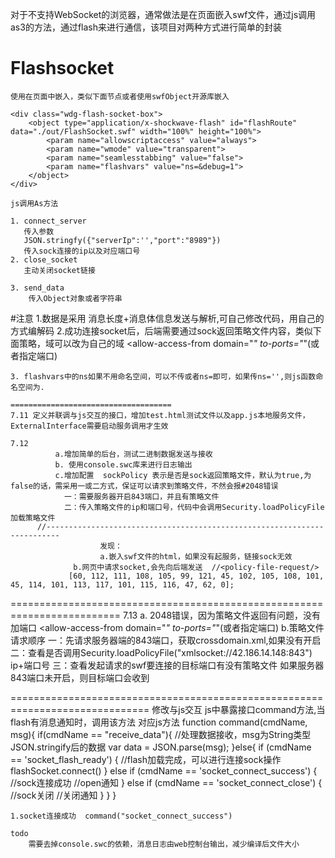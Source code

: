 对于不支持WebSocket的浏览器，通常做法是在页面嵌入swf文件，通过js调用as3的方法，通过flash来进行通信，该项目对两种方式进行简单的封装

# Flashsocket
	使用在页面中嵌入，类似下面节点或者使用swfObject开源库嵌入
	
	<div class="wdg-flash-socket-box">
        <object type="application/x-shockwave-flash" id="flashRoute" data="./out/FlashSocket.swf" width="100%" height="100%">
            <param name="allowscriptaccess" value="always">
            <param name="wmode" value="transparent">
            <param name="seamlesstabbing" value="false">
            <param name="flashvars" value="ns=&debug=1">
        </object>
    </div>
	
	js调用As方法
	
	1. connect_server
	   传入参数
	   JSON.stringfy({"serverIp":'',"port":"8989"})
	   传入sock连接的ip以及对应端口号
	2. close_socket
	   主动关闭socket链接
	
	3. send_data
		传入Object对象或者字符串
		
#注意	
	1.数据是采用  消息长度+消息体信息发送与解析,可自己修改代码，用自己的方式编解码
	2.成功连接socket后，后端需要通过sock返回策略文件内容，类似下面策略，域可以改为自己的域
			<?xml version="1.0"?> 
			<cross-domain-policy>
				<allow-access-from domain="*" to-ports="*"(或者指定端口)
			</cross-domain-policy>
	
	3. flashvars中的ns如果不用命名空间，可以不传或者ns=即可，如果传ns='',则js函数命名空间为. 
	
	====================================
	7.11 定义并联调与js交互的接口，增加test.html测试文件以及app.js本地服务文件， ExternalInterface需要启动服务调用才生效
	
    7.12 
              a.增加简单的后台，测试二进制数据发送与接收
              b. 使用console.swc库来进行日志输出
              c.增加配置  sockPolicy 表示是否是sock返回策略文件，默认为true,为false的话，需采用一或二方式，保证可以请求到策略文件，不然会报#2048错误
              	一：需要服务器开启843端口，并且有策略文件 
              	二：传入策略文件的ip和端口号，代码中会调用Security.loadPolicyFile加载策略文件
          //-------------------------------------------------------------------------
                        发现：
                        a.嵌入swf文件的html，如果没有起服务，链接sock无效
           		  b.网页中请求socket,会先向后端发送  //<policy-file-request/>
			     [60, 112, 111, 108, 105, 99, 121, 45, 102, 105, 108, 101, 45, 114, 101, 113, 117, 101, 115, 116, 47, 62, 0];
              	
              	
=========================================================================
7.13
	a.   2048错误，因为策略文件返回有问题，没有加端口
 			<cross-domain-policy>
				<allow-access-from domain="*" to-ports="*"(或者指定端口)
			</cross-domain-policy>
	b.策略文件请求顺序
		一：先请求服务器端的843端口，获取crossdomain.xml,如果没有开启
		二：查看是否调用Security.loadPolicyFile("xmlsocket://42.186.14.148:843") ip+端口号
		三：查看发起请求的swf要连接的目标端口有没有策略文件
			如果服务器843端口未开启，则目标端口会收到 <policy-file-request/>

==============================================================================
修改与js交互
  js中暴露接口command方法,当flash有消息通知时，调用该方法
  	对应js方法
  	function command(cmdName, msg){
  		if(cmdName == "receive_data"){ //处理数据接收，msg为String类型   JSON.stringify后的数据
  			 var data = JSON.parse(msg);
  		}else{
  			  if (cmdName == 'socket_flash_ready') { //flash加载完成，可以进行连接sock操作
                flashSocket.connect()
            } else if (cmdName == 'socket_connect_success') { //sock连接成功
                //open通知
            } else if (cmdName == 'socket_connect_close') { //sock关闭
                //关闭通知
            }
  		}
  	}
  
  	1.socket连接成功  command("socket_connect_success")
  	
  	todo
  		需要去掉console.swc的依赖，消息日志由web控制台输出，减少编译后文件大小
  